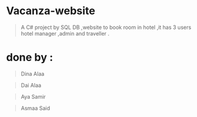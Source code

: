 # Vacanza-website
> A C# project by SQL DB ,website to book room in hotel ,it has 3 users hotel manager ,admin and traveller .
# done by :
> Dina Alaa

> Dai Alaa

> Aya Samir

> Asmaa Said
